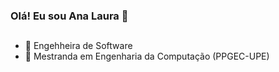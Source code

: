 ### Olá! Eu sou Ana Laura 👋
##
- 🔭 Engehheira de Software
- 🔭 Mestranda em Engenharia da Computação (PPGEC-UPE)
 
##
  

  
